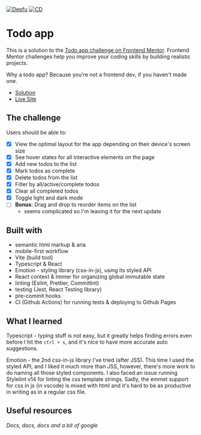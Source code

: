 [![Depfu](https://badges.depfu.com/badges/803012639f518a47c6a68a08614cea8a/overview.svg)](https://depfu.com/github/alex-kim-dev/todo-app?project_id=33533)
[![CD](https://github.com/alex-kim-dev/todo-app/actions/workflows/cd.yml/badge.svg)](https://github.com/alex-kim-dev/todo-app/actions/workflows/cd.yml)

# Todo app

This is a solution to the [Todo app challenge on Frontend Mentor](https://www.frontendmentor.io/challenges/todo-app-Su1_KokOW). Frontend Mentor challenges help you improve your coding skills by building realistic projects.

Why a todo app? Because you're not a frontend dev, if you haven't made one.

- [Solution](https://www.frontendmentor.io/solutions/yet-another-todo-app-AKkXMGsxw)
- [Live Site](https://alex-kim-dev.github.io/todo-app/)

## The challenge

Users should be able to:

- [x] View the optimal layout for the app depending on their device's screen size
- [x] See hover states for all interactive elements on the page
- [x] Add new todos to the list
- [x] Mark todos as complete
- [x] Delete todos from the list
- [x] Filter by all/active/complete todos
- [x] Clear all completed todos
- [x] Toggle light and dark mode
- [ ] **Bonus**: Drag and drop to reorder items on the list
  - seems complicated so I'm leaving it for the next update

## Built with

- semantic html markup & aria
- mobile-first workflow
- Vite (build tool)
- Typescript & React
- Emotion - styling library (css-in-js), using its styled API
- React context & Immer for organizing global immutable state
- linting (Eslint, Prettier, Commitlint)
- testing (Jest, React Testing library)
- pre-commit hooks
- CI (Github Actions) for running tests & deploying to Github Pages

## What I learned

Typescript - typing stuff is not easy, but it greatly helps finding errors even before I hit the `ctrl + s`, and it's nice to have more accurate auto suggestions.

Emotion - the 2nd css-in-js library I've tried (after JSS). This time I used the styled API, and I liked it much more than JSS, however, there's more work to do naming all those styled components. I also faced an issue running Stylelint v14 for linting the css template strings. Sadly, the emmet support for css in js (in vscode) is mixed with html and it's hard to be as productive in writing as in a regular css file.

## Useful resources

_Docs, docs, docs_
_and a bit of google_
